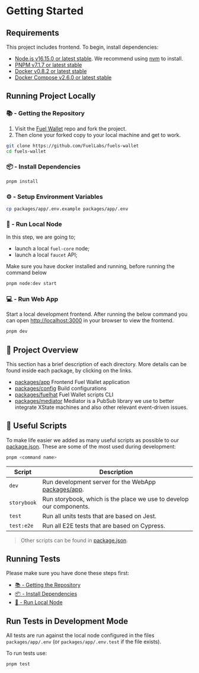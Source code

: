 # Getting Started

## Requirements

This project includes frontend. To begin, install dependencies:

- [Node.js v16.15.0 or latest stable](https://nodejs.org/en/). We recommend using [nvm](https://github.com/nvm-sh/nvm) to install.
- [PNPM v7.1.7 or latest stable](https://pnpm.io/installation/)
- [Docker v0.8.2 or latest stable](https://docs.docker.com/get-docker/)
- [Docker Compose v2.6.0 or latest stable](https://docs.docker.com/get-docker/)

## Running Project Locally

### 📚 - Getting the Repository

1. Visit the [Fuel Wallet](https://github.com/FuelLabs/fuels-wallet) repo and fork the project.
2. Then clone your forked copy to your local machine and get to work.

```sh
git clone https://github.com/FuelLabs/fuels-wallet
cd fuels-wallet
```

### 📦 - Install Dependencies

```sh
pnpm install
```

### ⚙️ - Setup Environment Variables

```sh
cp packages/app/.env.example packages/app/.env
```

### 📒 - Run Local Node

In this step, we are going to;

- launch a local `fuel-core` node;
- launch a local `faucet` API;

Make sure you have docker installed and running, before running the command below

```sh
pnpm node:dev start
```

### 💻 - Run Web App

Start a local development frontend. After running the below command you can open [http://localhost:3000](http://localhost:3000) in your browser to view the frontend.

```sh
pnpm dev
```

## 📗 Project Overview

This section has a brief description of each directory. More details can be found inside each package, by clicking on the links.

- [packages/app](../packages/app/) Frontend Fuel Wallet application
- [packages/config](../packages/config/) Build configurations
- [packages/fuelhat](../packages/fuelhat/) Fuel Wallet scripts CLI
- [packages/mediator](../packages/mediator/) Mediator is a PubSub library we use to better integrate XState machines and also other relevant event-driven issues.

## 🧰 Useful Scripts

To make life easier we added as many useful scripts as possible to our [package.json](../package.json). These are some of the most used during development:

```sh
pnpm <command name>
```

| Script      | Description                                                             |
| ----------- | ----------------------------------------------------------------------- |
| `dev`       | Run development server for the WebApp [packages/app](../packages/app/). |
| `storybook` | Run storybook, which is the place we use to develop our components.     |
| `test`      | Run all units tests that are based on Jest.                             |
| `test:e2e`  | Run all E2E tests that are based on Cypress.                            |

> Other scripts can be found in [package.json](../package.json).

## Running Tests

Please make sure you have done these steps first:

- [📚 - Getting the Repository](#---getting-the-repository)
- [📦 - Install Dependencies](#---install-dependencies)
- [📒 - Run Local Node](#---run-local-node)

## Run Tests in Development Mode

All tests are run against the local node configured in the files `packages/app/.env` (or `packages/app/.env.test` if the file exists).

To run tests use:

```sh
pnpm test
```
